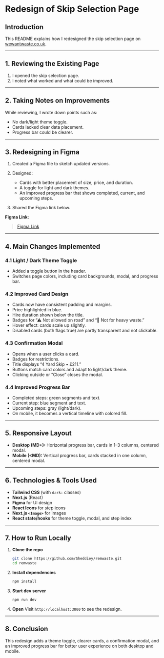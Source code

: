 # Redesign of Skip Selection Page

## Introduction

This README explains how I redesigned the skip selection page on [wewantwaste.co.uk](https://wewantwaste.co.uk).

---

## 1. Reviewing the Existing Page

1. I opened the skip selection page.
2. I noted what worked and what could be improved.

---

## 2. Taking Notes on Improvements

While reviewing, I wrote down points such as:

* No dark/light theme toggle.
* Cards lacked clear data placement.
* Progress bar could be clearer.

---

## 3. Redesigning in Figma

1. Created a Figma file to sketch updated versions.
2. Designed:

   * Cards with better placement of size, price, and duration.
   * A toggle for light and dark themes.
   * An improved progress bar that shows completed, current, and upcoming steps.
3. Shared the Figma link below.

**Figma Link:**

> [Figma Link](https://www.figma.com/design/x25H7NDQ3ZKkd4INzxplQi/wewantwaste-redesign?m=auto&t=iSgMiC9GAtiq4CFa-1)
---

## 4. Main Changes Implemented

### 4.1 Light / Dark Theme Toggle

* Added a toggle button in the header.
* Switches page colors, including card backgrounds, modal, and progress bar.

### 4.2 Improved Card Design

* Cards now have consistent padding and margins.
* Price highlighted in blue.
* Hire duration shown below the title.
* Badges for “⚠ Not allowed on road” and “🚫 Not for heavy waste.”
* Hover effect: cards scale up slightly.
* Disabled cards (both flags true) are partly transparent and not clickable.

### 4.3 Confirmation Modal

* Opens when a user clicks a card.
* Badges for restrictions.
* Title displays “4 Yard Skip • £211.”
* Buttons match card colors and adapt to light/dark theme.
* Clicking outside or “Close” closes the modal.

### 4.4 Improved Progress Bar

* Completed steps: green segments and text.
* Current step: blue segment and text.
* Upcoming steps: gray (light/dark).
* On mobile, it becomes a vertical timeline with colored fill.

---

## 5. Responsive Layout

* **Desktop (MD+):** Horizontal progress bar, cards in 1–3 columns, centered modal.
* **Mobile (\<MD):** Vertical progress bar, cards stacked in one column, centered modal.

---

## 6. Technologies & Tools Used

* **Tailwind CSS** (with `dark:` classes)
* **Next.js** (React)
* **Figma** for UI design
* **React Icons** for step icons
* **Next.js `<Image>`** for images
* **React state/hooks** for theme toggle, modal, and step index

---

## 7. How to Run Locally

1. **Clone the repo**

   ```bash
   git clone https://github.com/Sheddiey/remwaste.git
   cd remwaste
   ```
2. **Install dependencies**

   ```bash
   npm install
   ```
3. **Start dev server**

   ```bash
   npm run dev
   ```
4. **Open**
   Visit `http://localhost:3000` to see the redesign.

---

## 8. Conclusion

This redesign adds a theme toggle, clearer cards, a confirmation modal, and an improved progress bar for better user experience on both desktop and mobile.
